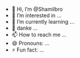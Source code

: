 - 👋 Hi, I’m @Shamilbro
- 👀 I’m interested in ...
- 🌱 I’m currently learning ...
- 💞️ danke ...
- 📫 How to reach me ...
- 😄 Pronouns: ...
- ⚡ Fun fact: ...

<!---
Shamilbro/Shamilbro is a ✨ special ✨ repository because its `README.md` (this file) appears on your GitHub profile.
You can click the Preview link to take a look at your changes.
--->
